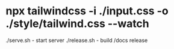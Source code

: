 # npx tailwindcss -i ./input.css -o ./style/tailwind.css --watch

./serve.sh - start server
./release.sh - build /docs release
